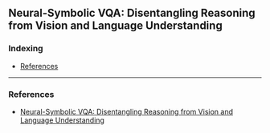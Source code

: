 ## Neural-Symbolic VQA: Disentangling Reasoning from Vision and Language Understanding

### Indexing
- [References](#References)
---

### References
- [Neural-Symbolic VQA: Disentangling Reasoning from Vision and Language Understanding](https://arxiv.org/pdf/1810.02338.pdf)
